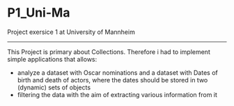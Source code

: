 # P1_Uni-Ma
Project exersice 1 at University of Mannheim
_____

This Project is primary about Collections. Therefore i had to implement simple applications that allows:
- analyze a dataset with Oscar nominations and a dataset with Dates of birth and death of actors, where the dates should be stored in two (dynamic) sets of objects
- filtering the data with the aim of extracting various information from it

